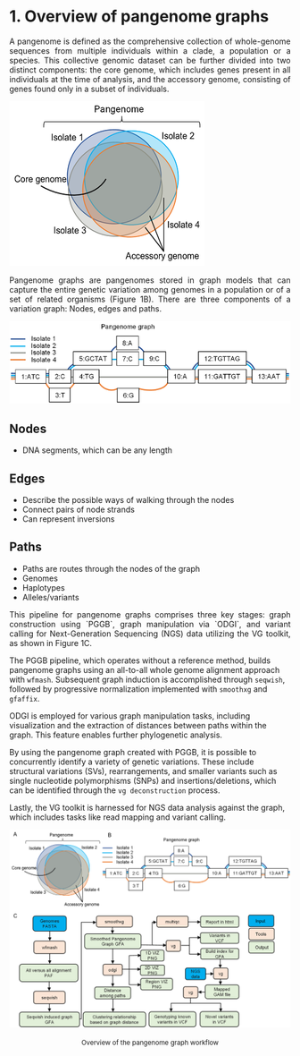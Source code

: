 # 1. Overview of pangenome graphs 
<p align="justify">
A pangenome is defined as the comprehensive collection of whole-genome sequences from multiple individuals within a clade, a population or a species. This collective genomic dataset can be further divided into two distinct components: the core genome, which includes genes present in all individuals at the time of analysis, and the accessory genome, consisting of genes found only in a subset of individuals. 
</p>

![bacterial-pangenome](theme_figures/bacterial-pangenome-small.png)


<p align="justify">
Pangenome graphs are pangenomes stored in graph models that can capture the entire genetic variation among genomes in a population or of a set of related organisms (Figure 1B). There are three components of a variation graph: Nodes, edges and paths.
</p>

![bacterial-pangenome](theme_figures/pangenome-graph-small.png)

## **Nodes**
- DNA segments, which can be any length 


## **Edges** 
- Describe the possible ways of walking through the nodes
- Connect pairs of node strands
- Can represent inversions 


## **Paths** 
- Paths are routes through the nodes of the graph
- Genomes
- Haplotypes
- Alleles/variants 

<p align="justify">
This pipeline for pangenome graphs comprises three key stages: graph construction using `PGGB`, graph manipulation via `ODGI`, and variant calling for Next-Generation Sequencing (NGS) data utilizing the VG toolkit, as shown in Figure 1C.

The PGGB pipeline, which operates without a reference method, builds pangenome graphs using an all-to-all whole genome alignment approach with `wfmash`. Subsequent graph induction is accomplished through `seqwish`, followed by progressive normalization implemented with `smoothxg` and `gfaffix`.

ODGI is employed for various graph manipulation tasks, including visualization and the extraction of distances between paths within the graph. This feature enables further phylogenetic analysis.

By using the pangenome graph created with PGGB, it is possible to concurrently identify a variety of genetic variations. These include structural variations (SVs), rearrangements, and smaller variants such as single nucleotide polymorphisms (SNPs) and insertions/deletions, which can be identified through the `vg deconstruction` process.

Lastly, the VG toolkit is harnessed for NGS data analysis against the graph, which includes tasks like read mapping and variant calling.

</p>

![image](./theme_figures/Fig.1_overview%20of%20pangenome%20graph%20pipeline.png)

<center><small>Overview of the pangenome graph workflow</small></center>
